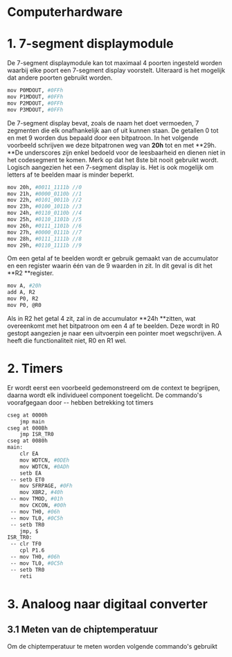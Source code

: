 # Computerhardware 
# 1. 7-segment displaymodule
De 7-segment displaymodule kan tot maximaal 4 poorten ingesteld worden waarbij elke poort een 7-segment display voorstelt.  Uiteraard is het mogelijk dat andere poorten gebruikt worden.

```bash
mov P0MDOUT, #0FFh
mov P1MDOUT, #0FFh
mov P2MDOUT, #0FFh
mov P3MDOUT, #0FFh
```
De 7-segment display bevat, zoals de naam het doet vermoeden, 7 zegmenten die elk onafhankelijk aan of uit kunnen staan. De getallen 0 tot en met 9 worden dus bepaald door een bitpatroon. In het volgende voorbeeld schrijven we deze bitpatronen weg van **20h** tot en met **29h. **De underscores zijn enkel bedoeld voor de leesbaarheid en dienen niet in het codesegment te komen. Merk op dat het 8ste bit nooit gebruikt wordt. Logisch aangezien het een 7-segment display is. Het is ook mogelijk om letters af te beelden maar is minder beperkt.

```bash
mov 20h, #0011_1111b //0
mov 21h, #0000_0110b //1
mov 22h, #0101_0011b //2
mov 23h, #0100_1011b //3
mov 24h, #0110_0110b //4
mov 25h, #0110_1101b //5
mov 26h, #0111_1101b //6
mov 27h, #0000_0111b //7
mov 28h, #0111_1111b //8
mov 29h, #0110_1111b //9
```
Om een getal af te beelden wordt er gebruik gemaakt van de accumulator en een register waarin één van de 9 waarden in zit. In dit geval is dit het **R2 **register.

```bash
mov A, #20h
add A, R2
mov P0, R2
mov P0, @R0
```
Als in R2 het getal 4 zit, zal in de accumulator **24h **zitten, wat overeenkomt met het bitpatroon om een 4 af te beelden. Deze wordt in R0 gestopt aangezien je naar een uitvoerpin een pointer moet wegschrijven. A heeft die functionaliteit niet, R0 en R1 wel.
# 2. Timers
Er wordt eerst een voorbeeld gedemonstreerd om de context te begrijpen, daarna wordt elk individueel component toegelicht. De commando's voorafgegaan door -- hebben betrekking tot timers

```bash
cseg at 0000h
    jmp main
cseg at 000Bh
    jmp ISR_TR0
cseg at 0080h
main:
    clr EA
    mov WDTCN, #0DEh
    mov WDTCN, #0ADh
    setb EA
 -- setb ET0
    mov SFRPAGE, #0Fh
    mov XBR2, #40h
 -- mov TMOD, #01h 
    mov CKCON, #00h
 -- mov TH0, #06h  
 -- mov TL0, #0C5h 
 -- setb TR0 
    jmp, $
ISR_TR0:    
 -- clr TF0 
    cpl P1.6
 -- mov TH0, #06h 
 -- mov TL0, #0C5h 
 -- setb TR0 
    reti
```


























# 3. Analoog naar digitaal converter
## 3.1 Meten van de chiptemperatuur
Om de chiptemperatuur te meten worden volgende commando's gebruikt
































